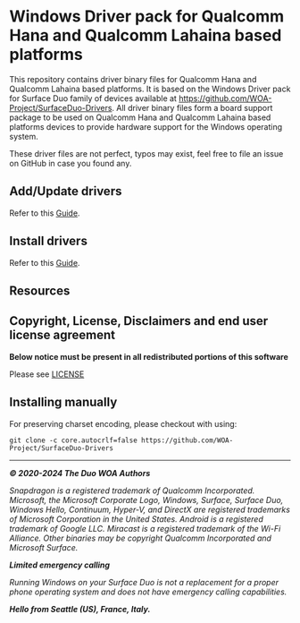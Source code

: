 
# Windows Driver pack for Qualcomm Hana and Qualcomm Lahaina based platforms

This repository contains driver binary files for Qualcomm Hana and Qualcomm Lahaina based platforms.
It is based on the Windows Driver pack for Surface Duo family of devices available at https://github.com/WOA-Project/SurfaceDuo-Drivers.
All driver binary files form a board support package to be used on Qualcomm Hana and Qualcomm Lahaina based platforms devices to provide hardware support for the Windows operating system.

These driver files are not perfect, typos may exist, feel free to file an issue on GitHub in case you found any.

## Add/Update drivers
Refer to this [Guide](./AddAndUpdateDeviceModule.md).

## Install drivers
Refer to this [Guide](https://woa-msmnile.github.io/InstallationGuides/InstallDrivers.html).

## Resources

## Copyright, License, Disclaimers and end user license agreement

**Below notice must be present in all redistributed portions of this software**

Please see [LICENSE](LICENSE.md)

## Installing manually

For preserving charset encoding, please checkout with using:

```
git clone -c core.autocrlf=false https://github.com/WOA-Project/SurfaceDuo-Drivers
```

---

_**© 2020-2024 The Duo WOA Authors**_

_Snapdragon is a registered trademark of Qualcomm Incorporated. Microsoft, the Microsoft Corporate Logo, Windows, Surface, Surface Duo, Windows Hello, Continuum, Hyper-V, and DirectX are registered trademarks of Microsoft Corporation in the United States. Android is a registered trademark of Google LLC. Miracast is a registered trademark of the Wi-Fi Alliance. Other binaries may be copyright Qualcomm Incorporated and Microsoft Surface._

_**Limited emergency calling**_

_Running Windows on your Surface Duo is not a replacement for a proper phone operating system and does not have emergency calling capabilities._

_**Hello from Seattle (US), France, Italy.**_
